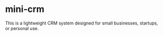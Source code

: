 # mini-crm
This is a lightweight CRM system designed for small businesses, startups, or personal use.
